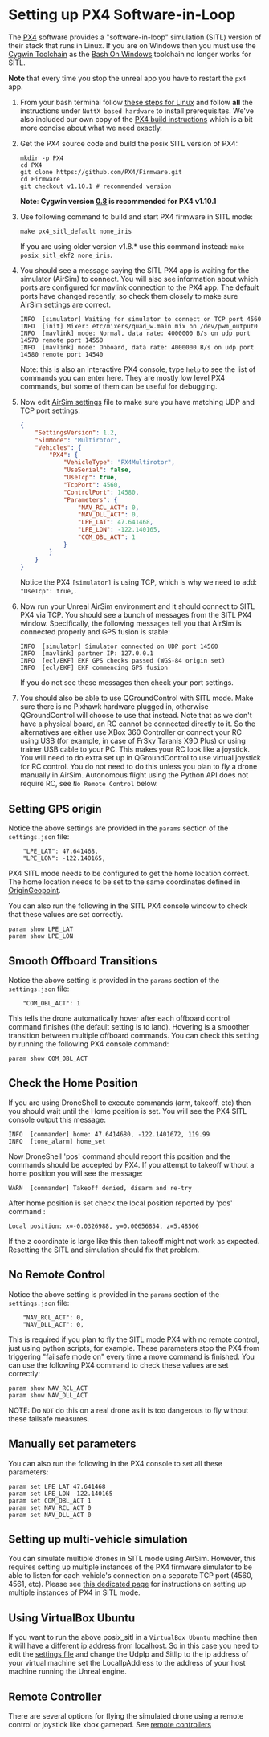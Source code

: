 # Setting up PX4 Software-in-Loop

The [PX4](http://dev.px4.io) software provides a "software-in-loop" simulation (SITL) version of their stack that runs in Linux. If you are on Windows then you must
use the [Cygwin Toolchain](https://dev.px4.io/master/en/setup/dev_env_windows_cygwin.html) as the [Bash On Windows](https://dev.px4.io/master/en/setup/dev_env_windows_bash_on_win.html) toolchain no longer works for SITL.

**Note** that every time you stop the unreal app you have to restart the `px4` app.


1. From your bash terminal follow [these steps for Linux](https://docs.px4.io/master/en/dev_setup/dev_env_linux.html) and follow **all** the instructions under `NuttX based hardware` to install prerequisites. We've also included our own copy of the [PX4 build instructions](px4_build.md) which is a bit more concise about what we need exactly.

2. Get the PX4 source code and build the posix SITL version of PX4:
    ```
    mkdir -p PX4
    cd PX4
    git clone https://github.com/PX4/Firmware.git
    cd Firmware
    git checkout v1.10.1 # recommended version 
    ```
    **Note**: __Cygwin version [0.8](https://github.com/PX4/PX4-windows-toolchain/releases/download/v0.8/PX4.Windows.Cygwin.Toolchain.0.8.msi) is recommended for PX4 v1.10.1__

3. Use following command to build and start PX4 firmware in SITL mode:
    ```
    make px4_sitl_default none_iris
    ```
   If you are using older version v1.8.* use this command instead: `make posix_sitl_ekf2 none_iris`.

4. You should see a message saying the SITL PX4 app is waiting for the simulator (AirSim) to connect.
You will also see information about which ports are configured for mavlink connection to the PX4 app.
The default ports have changed recently, so check them closely to make sure AirSim settings are correct.
    ```
    INFO  [simulator] Waiting for simulator to connect on TCP port 4560
    INFO  [init] Mixer: etc/mixers/quad_w.main.mix on /dev/pwm_output0
    INFO  [mavlink] mode: Normal, data rate: 4000000 B/s on udp port 14570 remote port 14550
    INFO  [mavlink] mode: Onboard, data rate: 4000000 B/s on udp port 14580 remote port 14540
    ```

    Note: this is also an interactive PX4 console, type `help` to see the
    list of commands you can enter here.  They are mostly low level PX4
    commands, but some of them can be useful for debugging.

5. Now edit [AirSim settings](settings.md) file to make sure you have matching UDP and TCP port settings:
    ```json
    {
        "SettingsVersion": 1.2,
        "SimMode": "Multirotor",
        "Vehicles": {
            "PX4": {
                "VehicleType": "PX4Multirotor",
                "UseSerial": false,
                "UseTcp": true,
                "TcpPort": 4560,
                "ControlPort": 14580,
                "Parameters": {
                    "NAV_RCL_ACT": 0,
                    "NAV_DLL_ACT": 0,
                    "LPE_LAT": 47.641468,
                    "LPE_LON": -122.140165,
                    "COM_OBL_ACT": 1
                }
            }
        }
    }
    ```
    Notice the PX4 `[simulator]` is using TCP, which is why we need to add: `"UseTcp": true,`.

6. Now run your Unreal AirSim environment and it should connect to SITL PX4 via TCP.
You should see a bunch of messages from the SITL PX4 window.
Specifically, the following messages tell you that AirSim is connected properly and GPS fusion is stable:
    ```
    INFO  [simulator] Simulator connected on UDP port 14560
    INFO  [mavlink] partner IP: 127.0.0.1
    INFO  [ecl/EKF] EKF GPS checks passed (WGS-84 origin set)
    INFO  [ecl/EKF] EKF commencing GPS fusion
    ```

    If you do not see these messages then check your port settings.

7. You should also be able to use QGroundControl with SITL mode.  Make sure
there is no Pixhawk hardware plugged in, otherwise QGroundControl will choose
to use that instead.  Note that as we don't have a physical board, an RC cannot be connected directly to it. So the alternatives are either use XBox 360 Controller or connect your RC using USB (for example, in case of FrSky Taranis X9D Plus) or using trainer USB cable to your PC. This makes your RC look like a joystick. You will need to do extra set up in QGroundControl to use virtual joystick for RC control.  You do not need to do this unless you plan to fly a drone manually in AirSim.  Autonomous flight using the Python
API does not require RC, see `No Remote Control` below.

## Setting GPS origin

Notice the above settings are provided in the `params` section of the `settings.json` file:
```
    "LPE_LAT": 47.641468,
    "LPE_LON": -122.140165,
```

PX4 SITL mode needs to be configured to get the home location correct.
The home location needs to be set to the same coordinates defined in  [OriginGeopoint](settings.md#origingeopoint).

You can also run the following in the SITL PX4 console window to check
that these values are set correctly.

```
param show LPE_LAT
param show LPE_LON
```

## Smooth Offboard Transitions

Notice the above setting is provided in the `params` section of the `settings.json` file:
```
    "COM_OBL_ACT": 1
```

This tells the drone automatically hover after each offboard control command finishes (the default setting is to land).  Hovering is a smoother transition between multiple offboard commands.  You can check this setting
by running the following PX4 console command:

```
param show COM_OBL_ACT
```

## Check the Home Position

If you are using DroneShell to execute commands (arm, takeoff, etc) then you should wait until the Home position is set. You will see the PX4 SITL console output this message:

```
INFO  [commander] home: 47.6414680, -122.1401672, 119.99
INFO  [tone_alarm] home_set
```

Now DroneShell 'pos' command should report this position and the commands should be accepted by PX4.  If you attempt to takeoff without a home position you will see the message:

```
WARN  [commander] Takeoff denied, disarm and re-try
```

After home position is set check the local position reported by 'pos' command :

```
Local position: x=-0.0326988, y=0.00656854, z=5.48506
```

If the z coordinate is large like this then takeoff might not work as expected.  Resetting the SITL and simulation should fix that problem.

## No Remote Control

Notice the above setting is provided in the `params` section of the `settings.json` file:
```
    "NAV_RCL_ACT": 0,
    "NAV_DLL_ACT": 0,
```

This is required if you plan to fly the SITL mode PX4 with no remote control, just using python scripts, for example.  These parameters stop the PX4 from triggering "failsafe mode on" every time a move command is finished.  You can use the following PX4 command to check these values are set correctly:

```
param show NAV_RCL_ACT
param show NAV_DLL_ACT
```

NOTE: Do `NOT` do this on a real drone as it is too dangerous to fly without these failsafe measures.

## Manually set parameters

You can also run the following in the PX4 console to set all these parameters:

```
param set LPE_LAT 47.641468
param set LPE_LON -122.140165
param set COM_OBL_ACT 1
param set NAV_RCL_ACT 0
param set NAV_DLL_ACT 0
```

## Setting up multi-vehicle simulation

You can simulate multiple drones in SITL mode using AirSim. However, this requires setting up multiple instances of the PX4 firmware simulator to be able to listen for each vehicle's connection on a separate TCP port (4560, 4561, etc). Please see [this dedicated page](px4_multi_vehicle.md) for instructions on setting up multiple instances of PX4 in SITL mode.

## Using VirtualBox Ubuntu

If you want to run the above posix_sitl in a `VirtualBox Ubuntu` machine then it will have a different ip address from localhost. So in this case you need to edit the [settings file](settings.md) and change the UdpIp and SitlIp to the ip address of your virtual machine
set the  LocalIpAddress to the address of your host machine running the Unreal engine.

## Remote Controller

There are several options for flying the simulated drone using a remote control or joystick like xbox gamepad. See [remote controllers](remote_control.md#RC_Setup_for_PX4)
